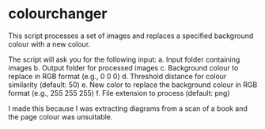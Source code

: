 # colourchanger

This script processes a set of images and replaces a specified background colour with a new colour.

The script will ask you for the following input:
  a. Input folder containing images
  b. Output folder for processed images
  c. Background colour to replace in RGB format (e.g., 0 0 0)
  d. Threshold distance for colour similarity (default: 50)
  e. New color to replace the background colour in RGB format (e.g., 255 255 255)
  f. File extension to process (default: png)
  
I made this because I was extracting diagrams from a scan of a book and the page colour was unsuitable.
